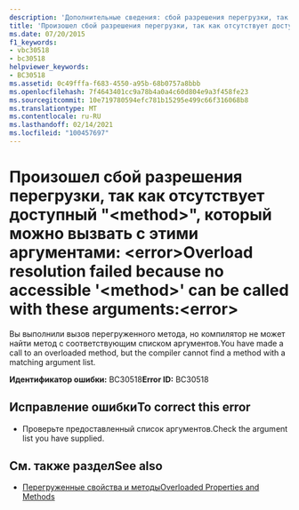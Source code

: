 ```yaml
---
description: 'Дополнительные сведения: сбой разрешения перегрузки, так как невозможно <method> вызвать "" с этими аргументами:<error>'
title: 'Произошел сбой разрешения перегрузки, так как отсутствует доступный "<method>", который можно вызвать с этими аргументами: <error>'
ms.date: 07/20/2015
f1_keywords:
- vbc30518
- bc30518
helpviewer_keywords:
- BC30518
ms.assetid: 0c49fffa-f683-4550-a95b-68b0757a8bbb
ms.openlocfilehash: 7f4643401cc9a78b4a0a4c60d804e9a3f458fe23
ms.sourcegitcommit: 10e719780594efc781b15295e499c66f316068b8
ms.translationtype: MT
ms.contentlocale: ru-RU
ms.lasthandoff: 02/14/2021
ms.locfileid: "100457697"
---
```

# <a name="overload-resolution-failed-because-no-accessible-method-can-be-called-with-these-argumentserror"></a><span data-ttu-id="2598a-103">Произошел сбой разрешения перегрузки, так как отсутствует доступный "\<method>", который можно вызвать с этими аргументами: \<error></span><span class="sxs-lookup"><span data-stu-id="2598a-103">Overload resolution failed because no accessible '\<method>' can be called with these arguments:\<error></span></span>

<span data-ttu-id="2598a-104">Вы выполнили вызов перегруженного метода, но компилятор не может найти метод с соответствующим списком аргументов.</span><span class="sxs-lookup"><span data-stu-id="2598a-104">You have made a call to an overloaded method, but the compiler cannot find a method with a matching argument list.</span></span>  
  
 <span data-ttu-id="2598a-105">**Идентификатор ошибки:** BC30518</span><span class="sxs-lookup"><span data-stu-id="2598a-105">**Error ID:** BC30518</span></span>  
  
## <a name="to-correct-this-error"></a><span data-ttu-id="2598a-106">Исправление ошибки</span><span class="sxs-lookup"><span data-stu-id="2598a-106">To correct this error</span></span>  
  
- <span data-ttu-id="2598a-107">Проверьте предоставленный список аргументов.</span><span class="sxs-lookup"><span data-stu-id="2598a-107">Check the argument list you have supplied.</span></span>  
  
## <a name="see-also"></a><span data-ttu-id="2598a-108">См. также раздел</span><span class="sxs-lookup"><span data-stu-id="2598a-108">See also</span></span>

- [<span data-ttu-id="2598a-109">Перегруженные свойства и методы</span><span class="sxs-lookup"><span data-stu-id="2598a-109">Overloaded Properties and Methods</span></span>](../programming-guide/language-features/objects-and-classes/overloaded-properties-and-methods.md)
